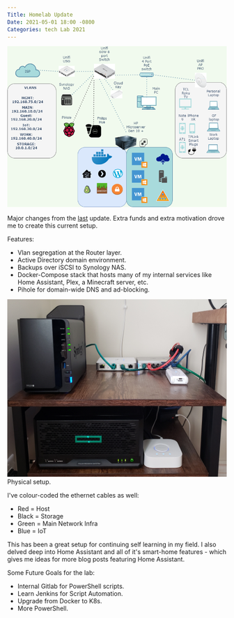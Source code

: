 ```yaml
---
Title: Homelab Update
Date: 2021-05-01 18:00 -0800
Categories: tech Lab 2021
---
```


![](/assets/images/Network_Diagram_MAY2021.png)

Major changes from the [last](https://aidanb.net/Homelab-Setup/) update. Extra funds and extra motivation drove me to create this current setup.

Features:

- Vlan segregation at the Router layer.
- Active Directory domain environment.
- Backups over iSCSI to Synology NAS.
- Docker-Compose stack that hosts many of my internal services like Home Assistant, Plex, a Minecraft server, etc.
- Pihole for domain-wide DNS and ad-blocking.

![](/assets/images/homelab_2021.jpg)
Physical setup. 

I've colour-coded the ethernet cables as well:

- Red = Host
- Black = Storage
- Green = Main Network Infra
- Blue = IoT

This has been a great setup for continuing self learning in my field. I also delved deep into Home Assistant and all of it's smart-home features - which gives me ideas for more blog posts featuring Home Assistant. 

Some Future Goals for the lab:

- Internal Gitlab for PowerShell scripts.
- Learn Jenkins for Script Automation.
- Upgrade from Docker to K8s.
- More PowerShell.



